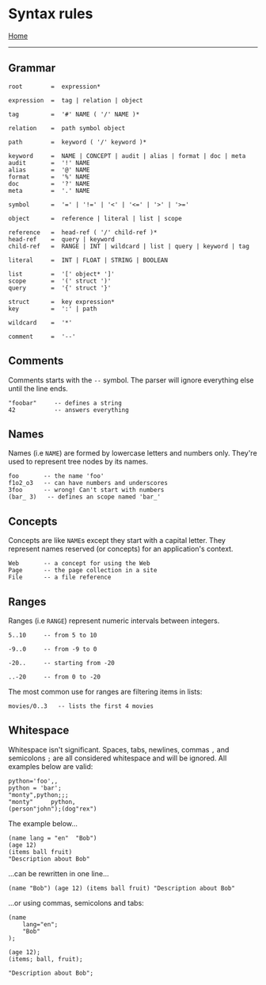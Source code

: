  # Syntax rules

[Home](../README.md)

---

## Grammar

```
root        =  expression*

expression  =  tag | relation | object

tag         =  '#' NAME ( '/' NAME )*

relation    =  path symbol object

path        =  keyword ( '/' keyword )*

keyword     =  NAME | CONCEPT | audit | alias | format | doc | meta
audit       =  '!' NAME
alias       =  '@' NAME
format      =  '%' NAME
doc         =  '?' NAME
meta        =  '.' NAME

symbol      =  '=' | '!=' | '<' | '<=' | '>' | '>='

object      =  reference | literal | list | scope

reference   =  head-ref ( '/' child-ref )*
head-ref    =  query | keyword
child-ref   =  RANGE | INT | wildcard | list | query | keyword | tag

literal     =  INT | FLOAT | STRING | BOOLEAN

list        =  '[' object* ']'
scope       =  '(' struct ')'
query       =  '{' struct '}'

struct      =  key expression*
key         =  ':' | path

wildcard    =  '*'

comment     =  '--'
```


## Comments

Comments starts with the `--` symbol. The parser will ignore everything else until the line ends.

```
"foobar"     -- defines a string
42           -- answers everything
```


## Names

Names (i.e `NAME`) are formed by lowercase letters and numbers only.
They're used to represent tree nodes by its names.

```
foo       -- the name 'foo'
f1o2_o3   -- can have numbers and underscores
3foo      -- wrong! Can't start with numbers
(bar_ 3)   -- defines an scope named 'bar_'
```


## Concepts

Concepts are like `NAME`s except they start with a capital letter.
They represent names reserved (or concepts) for an application's context.

```
Web       -- a concept for using the Web
Page      -- the page collection in a site
File      -- a file reference
```


## Ranges

Ranges (i.e `RANGE`) represent numeric intervals between integers.

```
5..10     -- from 5 to 10

-9..0     -- from -9 to 0

-20..     -- starting from -20

..-20     -- from 0 to -20
```

The most common use for ranges are filtering items in lists:

```
movies/0..3   -- lists the first 4 movies
```


## Whitespace

Whitespace isn't significant. Spaces, tabs, newlines, commas `,` and semicolons `;` are all considered whitespace and will be ignored. All examples below are valid:

```
python='foo',,
python = 'bar';
"monty",python;;;
"monty"     python,
(person"john");(dog"rex")
```

The example below...

```
(name lang = "en"  "Bob")
(age 12)
(items ball fruit)
"Description about Bob"
```

...can be rewritten in one line...

```
(name "Bob") (age 12) (items ball fruit) "Description about Bob"
```

...or using commas, semicolons and tabs:

```
(name
    lang="en";
    "Bob"
);

(age 12);
(items; ball, fruit);

"Description about Bob";
```

